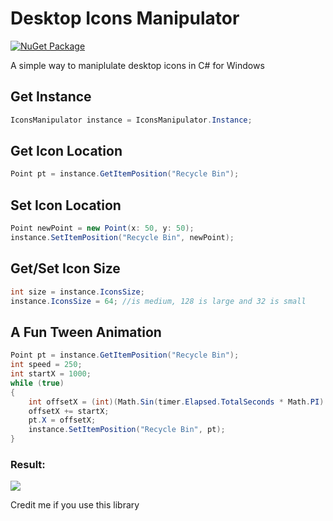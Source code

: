# Desktop Icons Manipulator
[![NuGet Package][NuGet]][NuGet-url]

A simple way to maniplulate desktop icons in C# for Windows

## Get Instance
```cs
IconsManipulator instance = IconsManipulator.Instance;
```

## Get Icon Location
```cs
Point pt = instance.GetItemPosition("Recycle Bin");
```

## Set Icon Location
```cs
Point newPoint = new Point(x: 50, y: 50);
instance.SetItemPosition("Recycle Bin", newPoint);
```

## Get/Set Icon Size
```cs
int size = instance.IconsSize;
instance.IconsSize = 64; //is medium, 128 is large and 32 is small
```

## A Fun Tween Animation
```cs
Point pt = instance.GetItemPosition("Recycle Bin");
int speed = 250;
int startX = 1000;
while (true)
{
    int offsetX = (int)(Math.Sin(timer.Elapsed.TotalSeconds * Math.PI) * speed);
    offsetX += startX;
    pt.X = offsetX;
    instance.SetItemPosition("Recycle Bin", pt);
}
```

### Result:
![](https://github.com/zxopink/DesktopIconsManipulator/blob/main/DesktopIconsManipulator/iconmanipulator.gif)

Credit me if you use this library

[NuGet]: https://img.shields.io/nuget/v/DesktopIconsManipulator?color=blue
[NuGet-url]: https://www.nuget.org/packages/DesktopIconsManipulator
